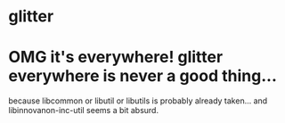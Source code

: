 # glitter
OMG it's everywhere!
glitter everywhere is never a good thing...
==========
because libcommon or libutil or libutils is probably already taken...
and libinnovanon-inc-util seems a bit absurd.
